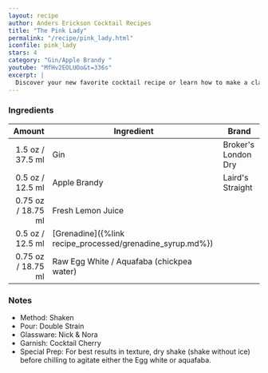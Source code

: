 ```yaml
---
layout: recipe
author: Anders Erickson Cocktail Recipes
title: "The Pink Lady"
permalink: "/recipe/pink_lady.html"
iconfile: pink_lady
stars: 4
category: "Gin/Apple Brandy "
youtube: "MfHv2EOLUOo&t=336s"
excerpt: |
  Discover your new favorite cocktail recipe or learn how to make a classic drink—like the Old Fashioned, mojito, or White Russian—right at home.
---
```


### Ingredients

|  Amount | Ingredient                                      | Brand               |
| ------: | ----------------------------------------------- | ------------------- |
|  1.5 oz / 37.5 ml | Gin                                             | Broker's London Dry |
|  0.5 oz / 12.5 ml | Apple Brandy                                    | Laird's Straight    |
| 0.75 oz / 18.75 ml | Fresh Lemon Juice                               |
|  0.5 oz / 12.5 ml | [Grenadine]({%link recipe_processed/grenadine_syrup.md%}) |
| 0.75 oz / 18.75 ml | Raw Egg White / Aquafaba (chickpea water)       |

### Notes

- Method: Shaken
- Pour: Double Strain
- Glassware: Nick & Nora
- Garnish: Cocktail Cherry
- Special Prep: For best results in texture, dry shake (shake without ice) before chilling to agitate either the Egg white or aquafaba.

